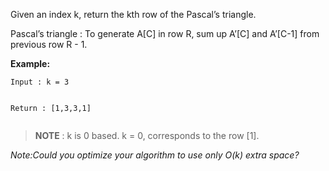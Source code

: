 <div class="markdown-content" id="problem-content">
<p>Given an index k, return the kth row of the Pascal’s triangle.</p>
<p>Pascal’s triangle : To generate A[C] in row R, sum up A’[C] and A’[C-1] from previous row R - 1.</p>
<p><strong>Example:</strong></p>
<div class="highlighter-rouge"><pre class="highlight"><code>Input : k = 3

Return : [1,3,3,1]
</code></pre>
</div>
<blockquote>
<p><strong>NOTE</strong> : k is 0 based. k = 0, corresponds to the row [1].</p>
</blockquote>
<p><em>Note:Could you optimize your algorithm to use only O(k) extra space?</em></p>

</div>